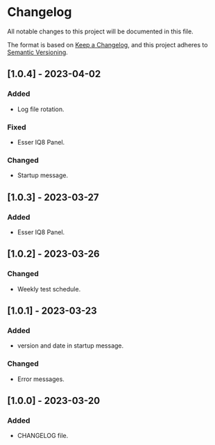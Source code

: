 # Changelog

All notable changes to this project will be documented in this file.

The format is based on [Keep a Changelog](https://keepachangelog.com/en/1.0.0/),
and this project adheres to [Semantic Versioning](https://semver.org/spec/v2.0.0.html).

## [1.0.4] - 2023-04-02

### Added
- Log file rotation.

### Fixed
- Esser IQ8 Panel.

### Changed
- Startup message.

## [1.0.3] - 2023-03-27

### Added
- Esser IQ8 Panel.

## [1.0.2] - 2023-03-26

### Changed
- Weekly test schedule.

## [1.0.1] - 2023-03-23

### Added
- version and date in startup message.

### Changed
- Error messages. 

## [1.0.0] - 2023-03-20

### Added
- CHANGELOG file.


